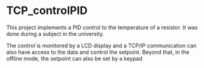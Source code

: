 # TCP_controlPID

This project implements a PID control to the temperature of a resistor. It was done during a subject in the university.

The control is monitored by a LCD display and a TCP/IP communication can also have access to the data and control the setpoint. Beyond that, in the offline mode, the setpoint can also be set by a keypad